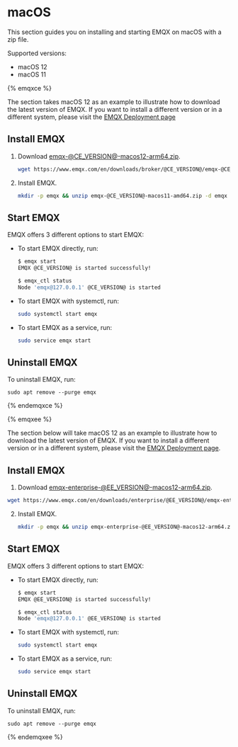 # macOS

This section guides you on installing and starting EMQX on macOS with a zip file.

Supported versions:

- macOS 12
- macOS 11

{% emqxce %}

The section takes macOS 12 as an example to illustrate how to download the latest version of EMQX. If you want to install a different version or in a different system, please visit the [EMQX Deployment page](https://www.emqx.io/downloads?os=macOS)

## Install EMQX

1. Download [emqx-@CE_VERSION@-macos12-arm64.zip](https://www.emqx.com/en/downloads/broker/@CE_VERSION@/emqx-@CE_VERSION@-macos12-arm64.zip). 

   ```bash
   wget https://www.emqx.com/en/downloads/broker/@CE_VERSION@/emqx-@CE_VERSION@-macos11-amd64.zip
   ```
   
2. Install EMQX. 

   ```bash
   mkdir -p emqx && unzip emqx-@CE_VERSION@-macos11-amd64.zip -d emqx
   ```

## Start EMQX

EMQX offers 3 different options to start EMQX:

- To start EMQX directly, run:

  ```bash
  $ emqx start
  EMQX @CE_VERSION@ is started successfully!
  
  $ emqx_ctl status
  Node 'emqx@127.0.0.1' @CE_VERSION@ is started
  ```

- To start EMQX with systemctl, run:

  ```bash
  sudo systemctl start emqx
  ```

- To start EMQX as a service, run:

  ```bash
  sudo service emqx start
  ```

## Uninstall EMQX

To uninstall EMQX, run:

```
sudo apt remove --purge emqx
```


{% endemqxce %}

{% emqxee %}

The section below will take macOS 12 as an example to illustrate how to download the latest version of EMQX. If you want to install a different version or in a different system, please visit the [EMQX Deployment page](https://www.emqx.com/en/try?product=enterprise). 

## Install EMQX

1.  Download [emqx-enterprise-@EE_VERSION@-macos12-arm64.zip](https://www.emqx.com/en/downloads/enterprise/@EE_VERSION@/emqx-enterprise-@EE_VERSION@-macos12-arm64.zip). 

   ```bash
   wget https://www.emqx.com/en/downloads/enterprise/@EE_VERSION@/emqx-enterprise-@EE_VERSION@-macos12-arm64.zip
   ```

2. Install EMQX.

   ```bash
   mkdir -p emqx && unzip emqx-enterprise-@EE_VERSION@-macos12-arm64.zip -d emqx
   ```

## Start EMQX

EMQX offers 3 different options to start EMQX:

- To start EMQX directly, run:

  ```bash
  $ emqx start
  EMQX @EE_VERSION@ is started successfully!
  
  $ emqx_ctl status
  Node 'emqx@127.0.0.1' @EE_VERSION@ is started
  ```

- To start EMQX with systemctl, run:

  ```bash
  sudo systemctl start emqx
  ```

- To start EMQX as a service, run:

  ```bash
  sudo service emqx start
  ```

## Uninstall EMQX

To uninstall EMQX, run:

  ```shell
sudo apt remove --purge emqx
  ```

{% endemqxee %}